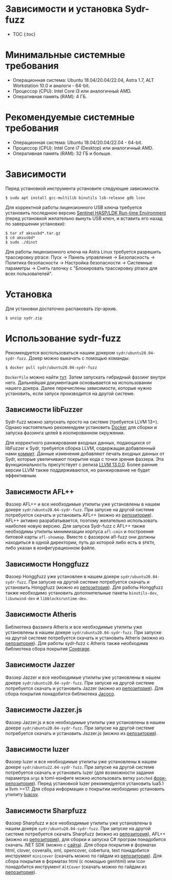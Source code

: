 # Зависимости и установка Sydr-fuzz

* TOC
{:toc}

# Минимальные системные требования

- Операционная система: Ubuntu 18.04/20.04/22.04, Astra 1.7, ALT Workstation 10.0 и
  аналоги - 64-bit.
- Процессор (CPU): Intel Core i3 или аналогичный AMD.
- Оперативная память (RAM): 4 ГБ.

# Рекомендуемые системные требования

- Операционная система: Ubuntu 18.04/20.04/22.04 - 64-bit.
- Процессор (CPU): Intel Core i7 (Desktop) или аналогичный AMD.
- Оперативная память (RAM): 32 ГБ и больше.

# Зависимости

Перед установкой инструмента установите следующие зависимости.

    $ sudo apt install gcc-multilib binutils lsb-release gdb lcov

Для корректной работы лицензионного USB ключа требуется установить последнюю
версию
[Sentinel HASP/LDK Run-time Environment](https://supportportal.thalesgroup.com/csm?id=kb_search&u_related_product_names=50303b92db852e00d298728dae96199d&query=kbcat_drivers_%26_runtime_packages&_runtime_packages&spa=1&u_all_related_operating_systems=66689e154fe293409a523c728110c74c)
(перед установкой желательно вынуть USB ключ, и вставить его назад по завершении
установки):

    $ tar xf aksusbd*.tar.gz
    $ cd aksusbd*
    $ sudo ./dinst

Для работы лицензионного ключа на Astra Linux требуется разрешить трассировку
ptrace: Пуск -> Панель управления -> Безопасность -> Политика безопасности ->
Настройка безопасности -> Системные параметры -> Снять галочку с "Блокировать
трассировку ptrace для всех пользователей".

# Установка

Для установки достаточно распаковать zip-архив.

    $ unzip sydr.zip

# Использование sydr-fuzz

Рекомендуется воспользоваться нашим докером `sydr/ubuntu20.04-sydr-fuzz`.
Докер можно выкачать с помощью команды:

    $ docker pull sydr/ubuntu20.04-sydr-fuzz

`DockerFile` можно найти [тут](https://github.com/ispras/oss-sydr-fuzz/blob/master/docker/ubuntu20.04-sydr-fuzz/Dockerfile).
Затем запускать гибридный фаззинг внутри него. Дальнейшая документация
основывается на использовании нашего докера. Далее перечислены зависимости,
которые нужно установить, если запуск производится на другой системе.

## Зависимости libFuzzer

Sydr-fuzz можно запускать просто на системе (требуется LLVM 13+). Однако
настоятельно рекомендуем установить
[Docker](https://docs.docker.com/engine/install/) для сборки и запуска фаззинга
целей в изолированном окружении.

Для корректного ранжирования входных данных, подающихся от libFuzzer к Sydr,
требуется сборка LLVM, содержащая добавленный нами
[коммит](https://github.com/llvm/llvm-project/commit/827ccc93b8f378c36a356a3025db65bbd1f031e8#diff-0bc43509353a4f382ac6e3d2847f195de7a51d44c74a7baa4f0f33da17451cc6).
Данные изменения добавляют печать входных данных от Sydr, которые увеличивают
покрытие кода с точки зрения фаззера. Эта функциональность присутствует с релиза
[LLVM 13.0.0](https://github.com/llvm/llvm-project/releases/tag/llvmorg-13.0.0).
Более ранние версии LLVM также поддерживаются, но ранжирование не будет
эффективным.

## Зависимости AFL++

Фаззер AFL++ и все необходимые утилиты уже установлены в нашем докере
`sydr/ubuntu20.04-sydr-fuzz`. При запуске на другой системе потребуется
скачать и установить AFL++ (можно из [репозитория](https://github.com/AFLplusplus/AFLplusplus)).
AFL++ активно разрабатывается, поэтому желательно использовать наиболее новую версию.
Для запуска Sydr-fuzz с AFL++ также необходимы утилиты минимизации корпуса `afl-cmin`
и построения битовой карты `afl-showmap`. Вместе с фаззером afl-fuzz они должны находиться
в одной директории, путь до которой либо есть в `$PATH`, либо указан в конфигурационном файле.

## Зависимости Honggfuzz

Фаззер Honggfuzz уже установлен в нашем докере `sydr/ubuntu20.04-sydr-fuzz`. При запуске
на другой системе потребуется скачать и установить Honggfuzz (можно из
[репозитория](https://github.com/google/honggfuzz)). Для работы Honggfuzz также необходимо
установить дополнительные пакеты `binutils-dev`, `libunwind-dev` и `libblocksruntime-dev`.

## Зависимости Atheris

Библиотека фаззинга Atheris и все необходимые утилиты уже установлены в нашем докере
`sydr/ubuntu20.04-sydr-fuzz`. При запуске на другой системе потребуется скачать
и установить Atheris (можно из [репозитория](https://github.com/google/atheris)).
Для работы sydr-fuzz с Atheris также необходима библиотека сбора покрытия
[Coverage](https://coverage.readthedocs.io/en/latest/install.html).

## Зависимости Jazzer

Фаззер Jazzer и все необходимые утилиты уже установлены в нашем докере
`sydr/ubuntu20.04-sydr-fuzz`. При запуске на другой системе потребуется скачать
и установить Jazzer (можно из [репозитория](https://github.com/CodeIntelligenceTesting/jazzer)).
Для сбора покрытия понадобится библиотека [Jacoco](https://github.com/jacoco/jacoco).

## Зависимости Jazzer.js

Фаззер Jazzer.js и все необходимые утилиты уже установлены в нашем докере
`sydr/ubuntu20.04-sydr-fuzz`. При запуске на другой системе потребуется скачать
и установить Jazzer.js (можно из [репозитория](https://github.com/CodeIntelligenceTesting/jazzer.js)).

## Зависимости luzer

Фаззер luzer и все необходимые утилиты уже установлены в нашем докере
`sydr/ubuntu22.04-sydr-fuzz`. При запуске на другой системе потребуется скачать
и установить luzer (для возможности задания параметра `args` в toml-конфиге можно использовать ветку `patched` [форк-репозитория](https://github.com/azanegin/luzer.git)). Перед установкой
luzer рекомендуется установить lua5.1 и llvm >=17. Для сбора информации о покрытии необходимо
установить утилиту [luacov](https://github.com/lunarmodules/luacov).

## Зависимости Sharpfuzz

Фаззер Sharpfuzz и все необходимые утилиты уже установлены в нашем докере
`sydr/ubuntu20.04-sydr-fuzz`. При запуске на другой системе потребуется скачать
Sharpfuzz (можно из [репозитория](https://github.com/Metalnem/sharpfuzz)),
AFL++ (можно из [репозитория](https://github.com/AFLplusplus/AFLplusplus)),
для сборки и запуска C# програм понадобится скачать .NET SDK (можно с [сайта](https://learn.microsoft.com/en-us/dotnet/core/install/linux)).
Для сбора покрытия в форматах html, clover, coveralls, xml, opencover, cobertura, text
понадобится инструмент `minicover` (скачать можно по гайдам из [репозитория](https://github.com/lucaslorentz/minicover)).
Для сбора покрытия в форматах html (с помощью genhtml) или lcov
понадобится инструмент `AltCover` (скачать можно по гайдам из [репозитория](https://github.com/SteveGilham/altcover)).
